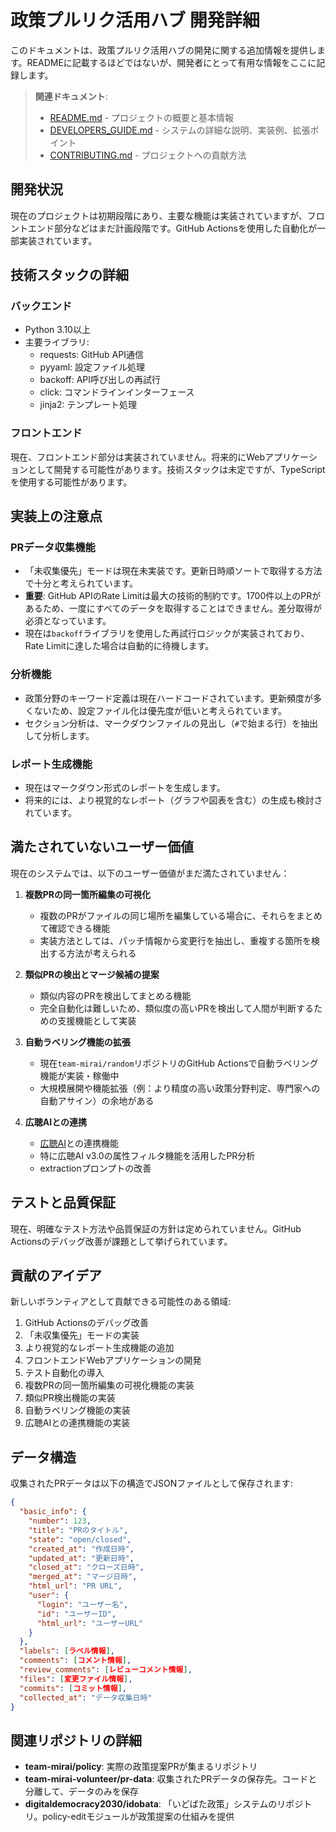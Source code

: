 # 政策プルリク活用ハブ 開発詳細

このドキュメントは、政策プルリク活用ハブの開発に関する追加情報を提供します。READMEに記載するほどではないが、開発者にとって有用な情報をここに記録します。

> **関連ドキュメント**:
> - [README.md](./README.md) - プロジェクトの概要と基本情報
> - [DEVELOPERS_GUIDE.md](./DEVELOPERS_GUIDE.md) - システムの詳細な説明、実装例、拡張ポイント
> - [CONTRIBUTING.md](./CONTRIBUTING.md) - プロジェクトへの貢献方法

## 開発状況

現在のプロジェクトは初期段階にあり、主要な機能は実装されていますが、フロントエンド部分などはまだ計画段階です。GitHub Actionsを使用した自動化が一部実装されています。

## 技術スタックの詳細

### バックエンド
- Python 3.10以上
- 主要ライブラリ:
  - requests: GitHub API通信
  - pyyaml: 設定ファイル処理
  - backoff: API呼び出しの再試行
  - click: コマンドラインインターフェース
  - jinja2: テンプレート処理

### フロントエンド
現在、フロントエンド部分は実装されていません。将来的にWebアプリケーションとして開発する可能性があります。技術スタックは未定ですが、TypeScriptを使用する可能性があります。

## 実装上の注意点

### PRデータ収集機能
- 「未収集優先」モードは現在未実装です。更新日時順ソートで取得する方法で十分と考えられています。
- **重要**: GitHub APIのRate Limitは最大の技術的制約です。1700件以上のPRがあるため、一度にすべてのデータを取得することはできません。差分取得が必須となっています。
- 現在は`backoff`ライブラリを使用した再試行ロジックが実装されており、Rate Limitに達した場合は自動的に待機します。

### 分析機能
- 政策分野のキーワード定義は現在ハードコードされています。更新頻度が多くないため、設定ファイル化は優先度が低いと考えられています。
- セクション分析は、マークダウンファイルの見出し（`#`で始まる行）を抽出して分析します。

### レポート生成機能
- 現在はマークダウン形式のレポートを生成します。
- 将来的には、より視覚的なレポート（グラフや図表を含む）の生成も検討されています。

## 満たされていないユーザー価値

現在のシステムでは、以下のユーザー価値がまだ満たされていません：

1. **複数PRの同一箇所編集の可視化**
   - 複数のPRがファイルの同じ場所を編集している場合に、それらをまとめて確認できる機能
   - 実装方法としては、パッチ情報から変更行を抽出し、重複する箇所を検出する方法が考えられる

2. **類似PRの検出とマージ候補の提案**
   - 類似内容のPRを検出してまとめる機能
   - 完全自動化は難しいため、類似度の高いPRを検出して人間が判断するための支援機能として実装

3. **自動ラベリング機能の拡張**
   - 現在`team-mirai/random`リポジトリのGitHub Actionsで自動ラベリング機能が実装・稼働中
   - 大規模展開や機能拡張（例：より精度の高い政策分野判定、専門家への自動アサイン）の余地がある

4. **広聴AIとの連携**
   - [広聴AI](https://x.com/team_mirai_jp/status/1927668155612336591)との連携機能
   - 特に広聴AI v3.0の属性フィルタ機能を活用したPR分析
   - extractionプロンプトの改善

## テストと品質保証

現在、明確なテスト方法や品質保証の方針は定められていません。GitHub Actionsのデバッグ改善が課題として挙げられています。

## 貢献のアイデア

新しいボランティアとして貢献できる可能性のある領域:

1. GitHub Actionsのデバッグ改善
2. 「未収集優先」モードの実装
3. より視覚的なレポート生成機能の追加
4. フロントエンドWebアプリケーションの開発
5. テスト自動化の導入
6. 複数PRの同一箇所編集の可視化機能の実装
7. 類似PR検出機能の実装
8. 自動ラベリング機能の実装
9. 広聴AIとの連携機能の実装

## データ構造

収集されたPRデータは以下の構造でJSONファイルとして保存されます:

```json
{
  "basic_info": {
    "number": 123,
    "title": "PRのタイトル",
    "state": "open/closed",
    "created_at": "作成日時",
    "updated_at": "更新日時",
    "closed_at": "クローズ日時",
    "merged_at": "マージ日時",
    "html_url": "PR URL",
    "user": {
      "login": "ユーザー名",
      "id": "ユーザーID",
      "html_url": "ユーザーURL"
    }
  },
  "labels": [ラベル情報],
  "comments": [コメント情報],
  "review_comments": [レビューコメント情報],
  "files": [変更ファイル情報],
  "commits": [コミット情報],
  "collected_at": "データ収集日時"
}
```

## 関連リポジトリの詳細

- **team-mirai/policy**: 実際の政策提案PRが集まるリポジトリ
- **team-mirai-volunteer/pr-data**: 収集されたPRデータの保存先。コードと分離して、データのみを保存
- **digitaldemocracy2030/idobata**: 「いどばた政策」システムのリポジトリ。policy-editモジュールが政策提案の仕組みを提供
